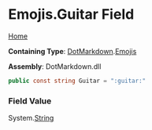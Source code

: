 # Emojis\.Guitar Field

[Home](../../../README.md)

**Containing Type**: [DotMarkdown](../../README.md)\.[Emojis](../README.md)

**Assembly**: DotMarkdown\.dll

```csharp
public const string Guitar = ":guitar:"
```

### Field Value

System\.[String](https://docs.microsoft.com/en-us/dotnet/api/system.string)